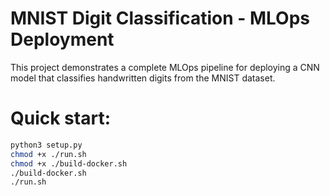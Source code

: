 # MNIST Digit Classification - MLOps Deployment

This project demonstrates a complete MLOps pipeline for deploying a CNN model that classifies handwritten digits from the MNIST dataset.

# Quick start:
```bash
python3 setup.py
chmod +x ./run.sh
chmod +x ./build-docker.sh
./build-docker.sh
./run.sh
```